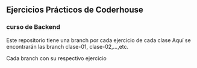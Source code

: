 ## Ejercicios Prácticos de Coderhouse
### curso de Backend

Este repositorio tiene una branch por cada ejercicio de cada clase
Aquí se encontrarán las branch clase-01, clase-02,...,etc.

Cada branch con su respectivo ejercicio
